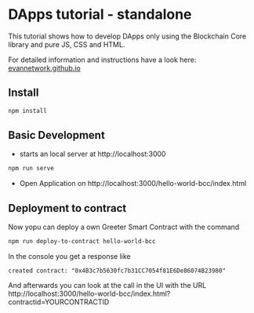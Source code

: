 # DApps tutorial - standalone
This tutorial shows how to develop DApps only using the Blockchain Core library and pure JS, CSS and HTML.

For detailed information and instructions have a look here:
[evannetwork.github.io](https://evannetwork.github.io/docs/developers/ui/standalone.html)

## Install
```bash
npm install
```

## Basic Development
- starts an local server at http://localhost:3000
```bash
npm run serve
```
- Open Application on http://localhost:3000/hello-world-bcc/index.html


## Deployment to contract

Now yopu can deploy a own Greeter Smart Contract with the command

```bash
npm run deploy-to-contract hello-world-bcc
```

In the console you get a response like

```
created contract: "0x4B3c7b5630fc7b31CC7054f81E6De86074B23980"
```

And afterwards you can look at the call in the UI with the URL http://localhost:3000/hello-world-bcc/index.html?contractid=YOURCONTRACTID